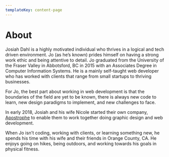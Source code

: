 ```yaml
---
templateKey: content-page
---
```


# About

Josiah Dahl is a highly motivated individual who thrives in a logical and tech driven environment. Jo (as he’s known) prides himself on having a strong work ethic and being attentive to detail. Jo graduated from the University of the Fraser Valley in Abbotsford, BC in 2015 with an Associates Degree in Computer Information Systems. He is a mainly self-taught web developer who has worked with clients that range from small startups to thriving businesses.

For Jo, the best part about working in web development is that the boundaries of the field are yet to be known, there is always new code to learn, new design paradigms to implement, and new challenges to face.

In early 2018, Josiah and his wife Nicole started their own company, [Apostrophe](https://www.madebyapostrophe.com) to
enable them to work together doing graphic design and web development.

When Jo isn’t coding, working with clients, or learning something new, he spends his time with his wife and their friends in Orange County, CA. He enjoys going on hikes, being outdoors, and working towards his goals in physical fitness.
